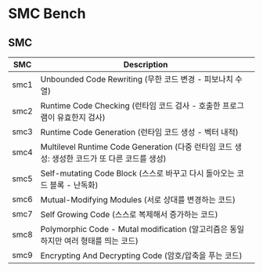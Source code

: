 # SMC Bench

## SMC
 SMC | Description | 
|----|----         | 
smc1 | Unbounded Code Rewriting (무한 코드 변경 - 피보나치 수열) | 
smc2 | Runtime Code Checking (런타임 코드 검사 - 호출한 프로그램이 유효한지 검사)| 
smc3 | Runtime Code Generation (런타임 코드 생성 - 벡터 내적) | 
smc4 | Multilevel Runtime Code Generation (다중 런타임 코드 생성: 생성한 코드가 또 다른 코드를 생성) | 
smc5 | Self-mutating Code Block (스스로 바꾸고 다시 돌아오는 코드 블록 - 난독화) | 
smc6 | Mutual-Modifying Modules (서로 상대를 변경하는 코드) |
smc7 | Self Growing Code (스스로 복제해서 증가하는 코드) | 
smc8 | Polymorphic Code - Mutal modification (알고리즘은 동일하지만 여러 형태를 띄는 코드) | 
smc9 | Encrypting And Decrypting Code (암호/압축을 푸는 코드)| 

